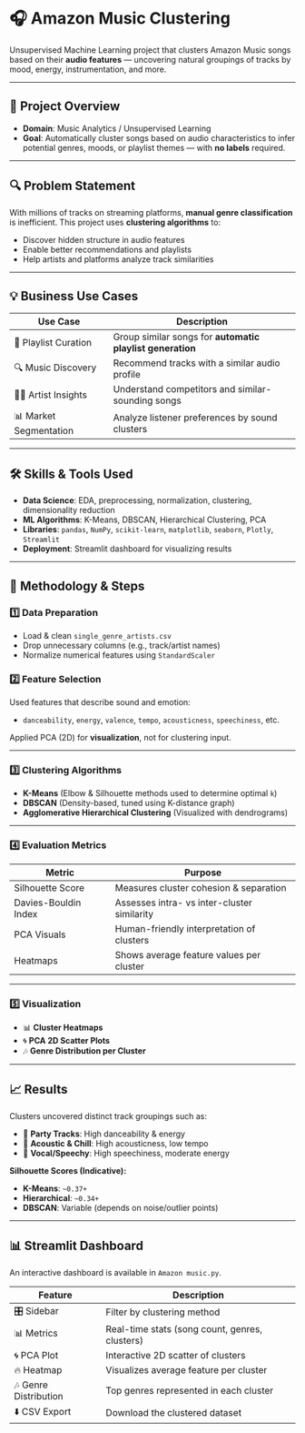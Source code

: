 # 🎧 Amazon Music Clustering

Unsupervised Machine Learning project that clusters Amazon Music songs based on their **audio features** — uncovering natural groupings of tracks by mood, energy, instrumentation, and more.

---

## 📌 Project Overview

- **Domain**: Music Analytics / Unsupervised Learning  
- **Goal**: Automatically cluster songs based on audio characteristics to infer potential genres, moods, or playlist themes — with **no labels** required.

---

## 🔍 Problem Statement

With millions of tracks on streaming platforms, **manual genre classification** is inefficient. This project uses **clustering algorithms** to:
- Discover hidden structure in audio features
- Enable better recommendations and playlists
- Help artists and platforms analyze track similarities

---

## 💡 Business Use Cases

| Use Case               | Description                                                                 |
|------------------------|-----------------------------------------------------------------------------|
| 🎵 Playlist Curation   | Group similar songs for **automatic playlist generation**                   |
| 🔍 Music Discovery     | Recommend tracks with a similar audio profile                               |
| 👩‍🎤 Artist Insights    | Understand competitors and similar-sounding songs                           |
| 📊 Market Segmentation | Analyze listener preferences by sound clusters                              |

---

## 🛠️ Skills & Tools Used

- **Data Science**: EDA, preprocessing, normalization, clustering, dimensionality reduction  
- **ML Algorithms**: K-Means, DBSCAN, Hierarchical Clustering, PCA  
- **Libraries**: `pandas`, `NumPy`, `scikit-learn`, `matplotlib`, `seaborn`, `Plotly`, `Streamlit`  
- **Deployment**: Streamlit dashboard for visualizing results

---

## 🧪 Methodology & Steps

### 1️⃣ Data Preparation
- Load & clean `single_genre_artists.csv`
- Drop unnecessary columns (e.g., track/artist names)
- Normalize numerical features using `StandardScaler`

### 2️⃣ Feature Selection
Used features that describe sound and emotion:
- `danceability`, `energy`, `valence`, `tempo`, `acousticness`, `speechiness`, etc.

Applied PCA (2D) for **visualization**, not for clustering input.

---

### 3️⃣ Clustering Algorithms

- **K-Means** (Elbow & Silhouette methods used to determine optimal `k`)
- **DBSCAN** (Density-based, tuned using K-distance graph)
- **Agglomerative Hierarchical Clustering** (Visualized with dendrograms)

---

### 4️⃣ Evaluation Metrics

| Metric               | Purpose                                      |
|----------------------|---------------------------------------------|
| Silhouette Score     | Measures cluster cohesion & separation       |
| Davies-Bouldin Index | Assesses intra- vs inter-cluster similarity |
| PCA Visuals          | Human-friendly interpretation of clusters   |
| Heatmaps             | Shows average feature values per cluster    |

---

### 5️⃣ Visualization

- 📊 **Cluster Heatmaps**
- 🌀 **PCA 2D Scatter Plots**
- 🎶 **Genre Distribution per Cluster**

---

## 📈 Results

Clusters uncovered distinct track groupings such as:

- 🎉 **Party Tracks**: High danceability & energy  
- 🎻 **Acoustic & Chill**: High acousticness, low tempo  
- 🧠 **Vocal/Speechy**: High speechiness, moderate energy  

**Silhouette Scores (Indicative):**
- **K-Means**: `~0.37+`
- **Hierarchical**: `~0.34+`
- **DBSCAN**: Variable (depends on noise/outlier points)

---

## 📊 Streamlit Dashboard

An interactive dashboard is available in `Amazon music.py`.

| Feature               | Description                                |
|------------------------|--------------------------------------------|
| 🎛️ Sidebar           | Filter by clustering method                 |
| 📊 Metrics            | Real-time stats (song count, genres, clusters) |
| 🌀 PCA Plot           | Interactive 2D scatter of clusters          |
| 🔥 Heatmap            | Visualizes average feature per cluster      |
| 🎶 Genre Distribution | Top genres represented in each cluster      |
| ⬇️ CSV Export        | Download the clustered dataset              |


